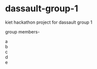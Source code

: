 # dassault-group-1
kiet hackathon project for dassault group 1

group members- 

a <br />
b <br />
c <br />
d <br />
e <br />
